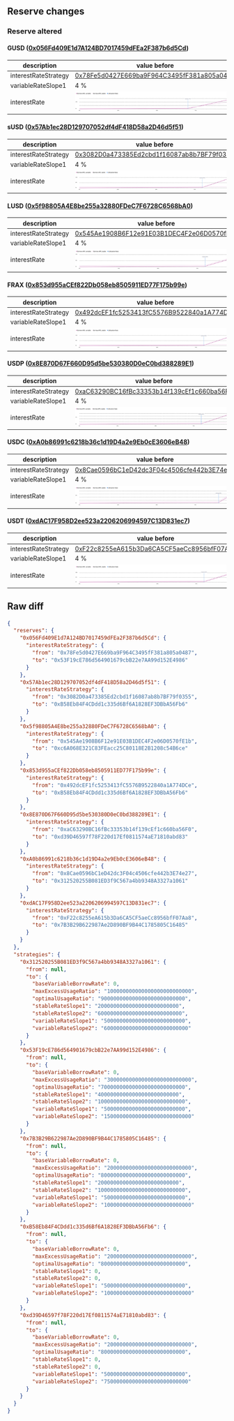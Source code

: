 ## Reserve changes

### Reserve altered

#### GUSD ([0x056Fd409E1d7A124BD7017459dFEa2F387b6d5Cd](https://etherscan.io/address/0x056Fd409E1d7A124BD7017459dFEa2F387b6d5Cd))

| description | value before | value after |
| --- | --- | --- |
| interestRateStrategy | [0x78Fe5d0427E669ba9F964C3495fF381a805a0487](https://etherscan.io/address/0x78Fe5d0427E669ba9F964C3495fF381a805a0487) | [0x53F19cE786d564901679cbB22e7AA99d152E4986](https://etherscan.io/address/0x53F19cE786d564901679cbB22e7AA99d152E4986) |
| variableRateSlope1 | 4 % | 5 % |
| interestRate | ![before](/.assets/7c014a7e5ae96694b0cffee4b2eddadf87478108.svg) | ![after](/.assets/3b121bfadae21d93b5bbd1760ef0af0b99e3654d.svg) |

#### sUSD ([0x57Ab1ec28D129707052df4dF418D58a2D46d5f51](https://etherscan.io/address/0x57Ab1ec28D129707052df4dF418D58a2D46d5f51))

| description | value before | value after |
| --- | --- | --- |
| interestRateStrategy | [0x3082D0a473385Ed2cbd1f16087ab8b7BF79f0355](https://etherscan.io/address/0x3082D0a473385Ed2cbd1f16087ab8b7BF79f0355) | [0xB58Eb84F4CDdd1c335d6Bf6A1828EF3DBbA56Fb6](https://etherscan.io/address/0xB58Eb84F4CDdd1c335d6Bf6A1828EF3DBbA56Fb6) |
| variableRateSlope1 | 4 % | 5 % |
| interestRate | ![before](/.assets/704f19cf0e34dff3f9cc310e94fefbf076d4b4ee.svg) | ![after](/.assets/366ae4c132a12c764ec8a9869c7c0dc7e99c7ed6.svg) |

#### LUSD ([0x5f98805A4E8be255a32880FDeC7F6728C6568bA0](https://etherscan.io/address/0x5f98805A4E8be255a32880FDeC7F6728C6568bA0))

| description | value before | value after |
| --- | --- | --- |
| interestRateStrategy | [0x545Ae1908B6F12e91E03B1DEC4F2e06D0570fE1b](https://etherscan.io/address/0x545Ae1908B6F12e91E03B1DEC4F2e06D0570fE1b) | [0xc6A068E321C83FEacc25C80118E2B1208c54B6ce](https://etherscan.io/address/0xc6A068E321C83FEacc25C80118E2B1208c54B6ce) |
| variableRateSlope1 | 4 % | 5 % |
| interestRate | ![before](/.assets/c415a8c57745a62d63e11134fe8acf5059377542.svg) | ![after](/.assets/62f021f36d53e9ea17053e69d91919a485630b05.svg) |

#### FRAX ([0x853d955aCEf822Db058eb8505911ED77F175b99e](https://etherscan.io/address/0x853d955aCEf822Db058eb8505911ED77F175b99e))

| description | value before | value after |
| --- | --- | --- |
| interestRateStrategy | [0x492dcEF1fc5253413fC5576B9522840a1A774DCe](https://etherscan.io/address/0x492dcEF1fc5253413fC5576B9522840a1A774DCe) | [0xB58Eb84F4CDdd1c335d6Bf6A1828EF3DBbA56Fb6](https://etherscan.io/address/0xB58Eb84F4CDdd1c335d6Bf6A1828EF3DBbA56Fb6) |
| variableRateSlope1 | 4 % | 5 % |
| interestRate | ![before](/.assets/704f19cf0e34dff3f9cc310e94fefbf076d4b4ee.svg) | ![after](/.assets/366ae4c132a12c764ec8a9869c7c0dc7e99c7ed6.svg) |

#### USDP ([0x8E870D67F660D95d5be530380D0eC0bd388289E1](https://etherscan.io/address/0x8E870D67F660D95d5be530380D0eC0bd388289E1))

| description | value before | value after |
| --- | --- | --- |
| interestRateStrategy | [0xaC63290BC16fBc33353b14f139cEf1c660ba56F0](https://etherscan.io/address/0xaC63290BC16fBc33353b14f139cEf1c660ba56F0) | [0xd39D46597f78F220d17Ef0811574aE71810abd83](https://etherscan.io/address/0xd39D46597f78F220d17Ef0811574aE71810abd83) |
| variableRateSlope1 | 4 % | 5 % |
| interestRate | ![before](/.assets/e6957fe4c310ba51f499314c131f0977304a09d1.svg) | ![after](/.assets/1661f76a7e96cd3c1d406fdc47aed4a08f1c5ddd.svg) |

#### USDC ([0xA0b86991c6218b36c1d19D4a2e9Eb0cE3606eB48](https://etherscan.io/address/0xA0b86991c6218b36c1d19D4a2e9Eb0cE3606eB48))

| description | value before | value after |
| --- | --- | --- |
| interestRateStrategy | [0x8Cae0596bC1eD42dc3F04c4506cfe442b3E74e27](https://etherscan.io/address/0x8Cae0596bC1eD42dc3F04c4506cfe442b3E74e27) | [0x312520255B081ED3f9C567a4bb9348A3327a1061](https://etherscan.io/address/0x312520255B081ED3f9C567a4bb9348A3327a1061) |
| variableRateSlope1 | 4 % | 5 % |
| interestRate | ![before](/.assets/1ee1814a06c37c32f0efd02a4fda97a8278b0714.svg) | ![after](/.assets/5290a74b4d64da4f9000f7e43d68f39f4bb35194.svg) |

#### USDT ([0xdAC17F958D2ee523a2206206994597C13D831ec7](https://etherscan.io/address/0xdAC17F958D2ee523a2206206994597C13D831ec7))

| description | value before | value after |
| --- | --- | --- |
| interestRateStrategy | [0xF22c8255eA615b3Da6CA5CF5aeCc8956bfF07Aa8](https://etherscan.io/address/0xF22c8255eA615b3Da6CA5CF5aeCc8956bfF07Aa8) | [0x7B3B29B622987Ae2D890BF9B44C1785805C16485](https://etherscan.io/address/0x7B3B29B622987Ae2D890BF9B44C1785805C16485) |
| variableRateSlope1 | 4 % | 5 % |
| interestRate | ![before](/.assets/2e987a4911a41c316461bd57acf38be5b6ae837b.svg) | ![after](/.assets/043c20ddb576ea95d464cb796599d5d683262106.svg) |

## Raw diff

```json
{
  "reserves": {
    "0x056Fd409E1d7A124BD7017459dFEa2F387b6d5Cd": {
      "interestRateStrategy": {
        "from": "0x78Fe5d0427E669ba9F964C3495fF381a805a0487",
        "to": "0x53F19cE786d564901679cbB22e7AA99d152E4986"
      }
    },
    "0x57Ab1ec28D129707052df4dF418D58a2D46d5f51": {
      "interestRateStrategy": {
        "from": "0x3082D0a473385Ed2cbd1f16087ab8b7BF79f0355",
        "to": "0xB58Eb84F4CDdd1c335d6Bf6A1828EF3DBbA56Fb6"
      }
    },
    "0x5f98805A4E8be255a32880FDeC7F6728C6568bA0": {
      "interestRateStrategy": {
        "from": "0x545Ae1908B6F12e91E03B1DEC4F2e06D0570fE1b",
        "to": "0xc6A068E321C83FEacc25C80118E2B1208c54B6ce"
      }
    },
    "0x853d955aCEf822Db058eb8505911ED77F175b99e": {
      "interestRateStrategy": {
        "from": "0x492dcEF1fc5253413fC5576B9522840a1A774DCe",
        "to": "0xB58Eb84F4CDdd1c335d6Bf6A1828EF3DBbA56Fb6"
      }
    },
    "0x8E870D67F660D95d5be530380D0eC0bd388289E1": {
      "interestRateStrategy": {
        "from": "0xaC63290BC16fBc33353b14f139cEf1c660ba56F0",
        "to": "0xd39D46597f78F220d17Ef0811574aE71810abd83"
      }
    },
    "0xA0b86991c6218b36c1d19D4a2e9Eb0cE3606eB48": {
      "interestRateStrategy": {
        "from": "0x8Cae0596bC1eD42dc3F04c4506cfe442b3E74e27",
        "to": "0x312520255B081ED3f9C567a4bb9348A3327a1061"
      }
    },
    "0xdAC17F958D2ee523a2206206994597C13D831ec7": {
      "interestRateStrategy": {
        "from": "0xF22c8255eA615b3Da6CA5CF5aeCc8956bfF07Aa8",
        "to": "0x7B3B29B622987Ae2D890BF9B44C1785805C16485"
      }
    }
  },
  "strategies": {
    "0x312520255B081ED3f9C567a4bb9348A3327a1061": {
      "from": null,
      "to": {
        "baseVariableBorrowRate": 0,
        "maxExcessUsageRatio": "100000000000000000000000000",
        "optimalUsageRatio": "900000000000000000000000000",
        "stableRateSlope1": "20000000000000000000000000",
        "stableRateSlope2": "600000000000000000000000000",
        "variableRateSlope1": "50000000000000000000000000",
        "variableRateSlope2": "600000000000000000000000000"
      }
    },
    "0x53F19cE786d564901679cbB22e7AA99d152E4986": {
      "from": null,
      "to": {
        "baseVariableBorrowRate": 0,
        "maxExcessUsageRatio": "300000000000000000000000000",
        "optimalUsageRatio": "700000000000000000000000000",
        "stableRateSlope1": "40000000000000000000000000",
        "stableRateSlope2": "1000000000000000000000000000",
        "variableRateSlope1": "50000000000000000000000000",
        "variableRateSlope2": "1500000000000000000000000000"
      }
    },
    "0x7B3B29B622987Ae2D890BF9B44C1785805C16485": {
      "from": null,
      "to": {
        "baseVariableBorrowRate": 0,
        "maxExcessUsageRatio": "200000000000000000000000000",
        "optimalUsageRatio": "800000000000000000000000000",
        "stableRateSlope1": "20000000000000000000000000",
        "stableRateSlope2": "1000000000000000000000000000",
        "variableRateSlope1": "50000000000000000000000000",
        "variableRateSlope2": "1000000000000000000000000000"
      }
    },
    "0xB58Eb84F4CDdd1c335d6Bf6A1828EF3DBbA56Fb6": {
      "from": null,
      "to": {
        "baseVariableBorrowRate": 0,
        "maxExcessUsageRatio": "200000000000000000000000000",
        "optimalUsageRatio": "800000000000000000000000000",
        "stableRateSlope1": 0,
        "stableRateSlope2": 0,
        "variableRateSlope1": "50000000000000000000000000",
        "variableRateSlope2": "1000000000000000000000000000"
      }
    },
    "0xd39D46597f78F220d17Ef0811574aE71810abd83": {
      "from": null,
      "to": {
        "baseVariableBorrowRate": 0,
        "maxExcessUsageRatio": "200000000000000000000000000",
        "optimalUsageRatio": "800000000000000000000000000",
        "stableRateSlope1": 0,
        "stableRateSlope2": 0,
        "variableRateSlope1": "50000000000000000000000000",
        "variableRateSlope2": "750000000000000000000000000"
      }
    }
  }
}
```